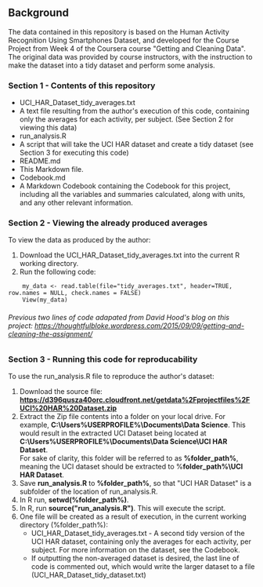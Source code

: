 ## Background

The data contained in this repository is based on the Human Activity Recognition Using Smartphones Dataset, and developed for the Course Project from Week 4 of the Coursera course "Getting and Cleaning Data".  The original data was provided by course instructors, with the instruction to make the dataset into a tidy dataset and perform some analysis.

### Section 1 - Contents of this repository
*    UCI\_HAR\_Dataset\_tidy\_averages.txt
  *  A text file resulting from the author's execution of this code, containing only the averages for each activity, per subject. (See Section 2 for viewing this data)
*    run\_analysis.R
  *  A script that will take the UCI HAR dataset and create a tidy dataset (see Section 3 for executing this code)
*    README&#46;md
  *  This Markdown file.
*    Codebook&#46;md
  *  A Markdown Codebook containing the Codebook for this project, including all the variables and summaries calculated, along with units, and any other relevant information.

### Section 2 - Viewing the already produced averages
To view the data as produced by the author:  
1. Download the UCI\_HAR\_Dataset\_tidy\_averages.txt into the current R working directory.  
2. Run the following code:  
```
    my_data <- read.table(file="tidy_averages.txt", header=TRUE, row.names = NULL, check.names = FALSE)  
    View(my_data)
```
###### Previous two lines of code adapated from David Hood's blog on this project: https://thoughtfulbloke.wordpress.com/2015/09/09/getting-and-cleaning-the-assignment/

### Section 3 - Running this code for reproducability
To use the run\_analysis.R file to reproduce the author's dataset:  

1. Download the source file: **https://d396qusza40orc.cloudfront.net/getdata%2Fprojectfiles%2FUCI%20HAR%20Dataset.zip**
2. Extract the Zip file contents into a folder on your local drive. For example, **C:\Users\%USERPROFILE%\Documents\Data Science**.  This would result in the extracted UCI Dataset being located at **C:\Users\%USERPROFILE%\Documents\Data Science\UCI HAR Dataset**.  
   For sake of clarity, this folder will be referred to as **%folder\_path%**, meaning the UCI dataset should be extracted to %**folder\_path%\UCI HAR Dataset**.  
3. Save **run\_analysis.R** to **%folder_path%**, so that "UCI HAR Dataset" is a subfolder of the location of run\_analysis.R.  
4. In R run, **setwd(%folder\_path%)**.  
5. In R, run **source("run\_analysis.R")**.  This will execute the script.  
6. One file will be created as a result of execution, in the current working directory (%folder\_path%):
      * UCI\_HAR\_Dataset\_tidy\_averages.txt - A second tidy version of the UCI HAR dataset, containing only the averages for each activity, per subject.  For more information on the dataset, see the Codebook.
	  * If outputting the non-averaged dataset is desired, the last line of code is commented out, which would write the larger dataset to a file (UCI\_HAR\_Dataset\_tidy\_dataset.txt)
